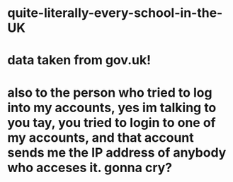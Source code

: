 # quite-literally-every-school-in-the-UK

# data taken from gov.uk!
# also to the person who tried to log into my accounts, yes im talking to you tay, you tried to login to one of my accounts, and that account sends me the IP address of anybody who acceses it. gonna cry?
